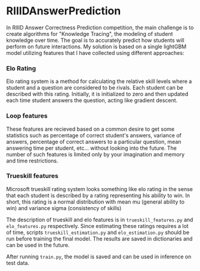 # RIIIDAnswerPrediction

In RIIID Answer Correctness Prediction competition, the main challenge is to create algorithms for "Knowledge Tracing", the modeling of student knowledge over time. The goal is to accurately predict how students will perform on future interactions. My solution is based on a single lightGBM model utilizing features that I have collected using different approaches:

### Elo Rating
Elo rating system is a method for calculating the relative skill levels where a student and a question are considered to be rivals. Each student can be described with this rating. Initially, it is initialized to zero and then updated each time student answers the question, acting like gradient descent.

### Loop features
These features are recieved based on a common desire to get some statistics such as percentage of correct student's answers, variance of answers, percentage of correct answers to a particular question, mean answering time per student, etc... without looking into the future. The number of such features is limited only by your imagination and memory and time restrictions.

### Trueskill features
Microsoft trueskill rating system looks something like elo rating in the sense that each student is described by a rating representing his ability to win. In short, this rating is a normal distribution with mean mu (general ability to win) and variance sigma (consistency of skills)

The description of trueskill and elo features is in `trueskill_features.py` and `elo_features.py` respectively. Since estimating these ratings requires a lot of time, scripts `trueskill_estimation.py` and `elo_estimation.py` should be run before training the final model. The results are saved in dictionaries and can be used in the future.

After running `train.py`, the model is saved and can be used in inference on test data.
